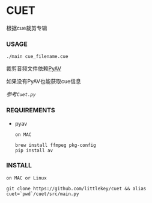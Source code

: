 CUET
====

根据cue裁剪专辑

### USAGE

`./main cue_filename.cue`

裁剪音频文件依赖[PyAV](https://github.com/mikeboers/PyAV)

如果没有PyAV也能获取cue信息

*参考`Cuet.py`*

### REQUIREMENTS

- pyav
    ```
    on MAC

    brew install ffmpeg pkg-config
    pip install av
    ```

### INSTALL

```
on MAC or Linux

git clone https://github.com/littlekey/cuet && alias cuet=`pwd`/cuet/src/main.py
```

